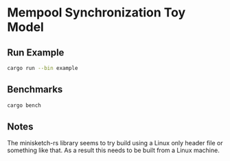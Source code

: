 # Mempool Synchronization Toy Model

## Run Example

```bash
cargo run --bin example
```

## Benchmarks

```bash
cargo bench
```

## Notes

The minisketch-rs library seems to try build using a Linux only header file or something like that. As a result this needs to be built from a Linux machine.
